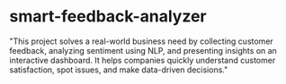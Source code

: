 # smart-feedback-analyzer
"This project solves a real-world business need by collecting customer feedback, analyzing sentiment using NLP, and presenting insights on an interactive dashboard. It helps companies quickly understand customer satisfaction, spot issues, and make data-driven decisions."
